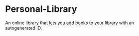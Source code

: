 # Personal-Library
An online library that lets you add books to your library with an autogenerated ID. 
